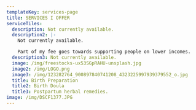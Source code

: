 ```yaml
---
templateKey: services-page
title: SERVICES I OFFER
serviceTiles:
  description: Not currently available.
  description2: |-
    Not currently available.

    Part of my fee goes towards supporting people on lower incomes. 
  description3: Not currently available.
  image: /img/freestocks-ux53SGpRAHU-unsplash.jpg
  image2: /img/LOGO.png
  image3: /img/123282764_900897840741208_4323225997939379552_o.jpg
  title: Birth Preparation
  title2: Birth Doula
  title3: Postpartum herbal remedies.
image: /img/DSCF1377.JPG
---
```


